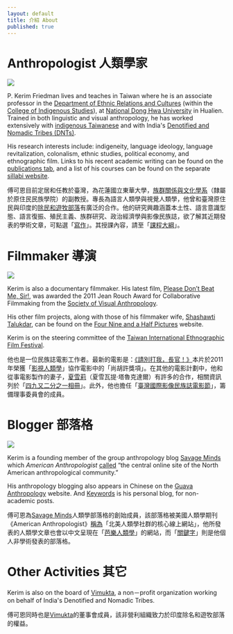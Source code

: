 ```yaml
---
layout: default
title: 介紹 About
published: true
---
```

# Anthropologist 人類學家
[![](https://www.evernote.com/shard/s1/sh/3edfea85-5e30-4141-85da-fca6a40b4ec8/aa1ae7710be1c351e5a5b7119d5ac4bf/deep/0/5709041213_8b2d3502bd_o.jpg)](http://www.erc.ndhu.edu.tw/)

P\. Kerim Friedman lives and teaches in Taiwan where he is an associate professor in the [Department of Ethnic Relations and Cultures](http://www.erc.ndhu.edu.tw/) (within the [College of Indigenous Studies](http://www.cis.ndhu.edu.tw/files/13-1016-50447.php)), at [National Dong Hwa University](http://www.ndhu.edu.tw/bin/home.php?Lang=en) in Hualien. Trained in both linguistic and visual anthropology, he has worked extensively with [indigenous Taiwanese](http://en.wikipedia.org/wiki/Taiwanese_aborigines) and with India's [Denotified and Nomadic Tribes (DNTs)](http://en.wikipedia.org/wiki/Denotified_Tribes). 

His research interests include: indigeneity, language ideology, language revitalization, colonalism, ethnic studies, political economy, and ethnographic film. Links to his recent academic writing can be found on the [publications tab](http://kerim.oxus.net/pubs/), and a list of his courses can be found on the separate [sillabi website](http://kerim.oxus.net/syllabi/). 


傅可恩目前定居和任教於臺灣，為花蓮國立東華大學，[族群關係與文化學系](http://www.erc.ndhu.edu.tw/)（隸屬於原住民民族學院）的副教授。專長為語言人類學與視覺人類學，他曾和臺灣原住民與印度的[除民和遊牧部落](http://en.wikipedia.org/wiki/Denotified_Tribes)有廣泛的合作。他的研究興趣涵蓋本土性、語言意識型態、語言復振、殖民主義、族群研究、政治經濟學與影像民族誌，欲了解其近期發表的學術文章，可點選「[寫作](http://kerim.oxus.net/pubs/)」。其授課內容，請至「[課程大綱](http://kerim.oxus.net/syllabi/)」。

# Filmmaker 導演
[![](https://www.evernote.com/shard/s1/sh/fc33e0c7-7b78-4bfa-b814-e4b02e289c55/7937b399d5537315a40db772f37fd452/deep/0/Pasted-Image-4-5-15,-9-08-PM.png)](http://dontbeatmesir.com)

Kerim is also a documentary filmmaker. His latest film, [Please Don’t Beat Me, Sir!](http://dontbeatmesir.com/), was awarded the 2011 Jean Rouch Award for Collaborative Filmmaking from the [Society of Visual Anthropology](http://societyforvisualanthropology.org). 

His other film projects, along with those of his filmmaker wife, [Shashawti Talukdar](http://blog.shashwati.com), can be found on the [Four Nine and a Half Pictures](http://fournineandahalf.com) website. 

Kerim is on the steering committee of the [Taiwan International Ethnographic Film Festival](http://www.tieff.sinica.edu.tw).

他也是一位民族誌電影工作者。最新的電影是：[《請別打我，長官！》](http://dontbeatmesir.com/)本片於2011年榮獲「[影視人類學](http://societyforvisualanthropology.org)」協作電影中的「尚胡許獎項」。在其他的電影計劃中，他和從事電影製作的妻子，[夏雪莉](http://blog.shashwati.com)（夏雪瓦提‧塔魯克達爾）有許多的合作，相關資訊列於「[四九又二分之一相冊](http://fournineandahalf.com)」。此外，他也擔任「[臺灣國際影像民族誌電影節](http://www.tieff.sinica.edu.tw)」，籌備理事委員會的成員。

# Blogger 部落格
[![](https://www.evernote.com/shard/s1/sh/c124acea-9408-4576-832a-5a3d8719bb78/dd13fd3e35193e5b0e5ba8dbcedc5439/deep/0/Savage-Minds---Notes-and-Queries-in-Anthropology.png)](http://savageminds.org/)

Kerim is a founding member of the group anthropology blog [Savage Minds](http://savageminds.org/) which *American Anthropologist* [called](http://onlinelibrary.wiley.com/doi/10.1111/j.1548-1433.2009.01203.x/abstract) “the central online site of the North American anthropological community.” 

His anthropology blogging also appears in Chinese on the [Guava Anthropology](http://guavanthropology.tw/author/傅可恩（Kerim%20Friedman）) website. And [Keywords](http://keywords.oxus.net) is his personal blog, for non-academic posts.

傅可恩為[Savage Minds](http://savageminds.org/)人類學部落格的創始成員，該部落格被美國人類學期刊《American Anthropologist》[稱為](http://onlinelibrary.wiley.com/doi/10.1111/j.1548-1433.2009.01203.x/abstract)「北美人類學社群的核心線上網站」，他所發表的人類學文章也會以中文呈現在「[芭樂人類學](http://guavanthropology.tw/author/傅可恩（Kerim%20Friedman）)」的網站，而「[關鍵字](http://keywords.oxus.net)」則是他個人非學術發表的部落格。

# Other Activities 其它

Kerim is also on the board of [Vimukta](http://vimukta.org), a non－profit organization working on behalf of India's Denotified and Nomadic Tribes.

傅可恩同時也是[Vimukta](http://vimukta.org)的董事會成員，該非營利組織致力於印度除名和遊牧部落的權益。
